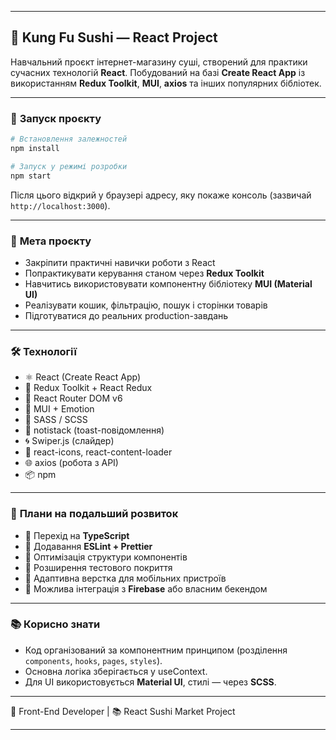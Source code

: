 
---

## 🍣 **Kung Fu Sushi — React Project**

Навчальний проєкт інтернет-магазину суші, створений для практики сучасних технологій **React**.
Побудований на базі **Create React App** із використанням **Redux Toolkit**, **MUI**, **axios** та інших популярних бібліотек.

---

### 🚀 **Запуск проєкту**

```bash
# Встановлення залежностей
npm install

# Запуск у режимі розробки
npm start
```

Після цього відкрий у браузері адресу, яку покаже консоль (зазвичай `http://localhost:3000`).

---

### 🧠 **Мета проєкту**

* Закріпити практичні навички роботи з React
* Попрактикувати керування станом через **Redux Toolkit**
* Навчитись використовувати компонентну бібліотеку **MUI (Material UI)**
* Реалізувати кошик, фільтрацію, пошук і сторінки товарів
* Підготуватися до реальних production-завдань

---

### 🛠️ **Технології**

* ⚛️ React (Create React App)
* 🧱 Redux Toolkit + React Redux
* 🧭 React Router DOM v6
* 🎨 MUI + Emotion
* 💅 SASS / SCSS
* 🔔 notistack (toast-повідомлення)
* 🌀 Swiper.js (слайдер)
* 🧩 react-icons, react-content-loader
* 🌐 axios (робота з API)
* 📦 npm

---

### 🧰 **Плани на подальший розвиток**

* 🔹 Перехід на **TypeScript**
* 🔹 Додавання **ESLint + Prettier**
* 🔹 Оптимізація структури компонентів
* 🔹 Розширення тестового покриття
* 🔹 Адаптивна верстка для мобільних пристроїв
* 🔹 Можлива інтеграція з **Firebase** або власним бекендом

---

### 📚 **Корисно знати**

* Код організований за компонентним принципом (розділення `components`, `hooks`, `pages`, `styles`).
* Основна логіка зберігається у useContext.
* Для UI використовується **Material UI**, стилі — через **SCSS**.

---

💼 Front-End Developer | 📚 React Sushi Market Project

---
